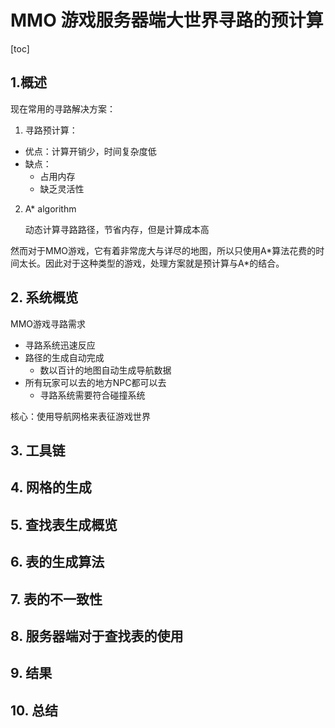 # MMO 游戏服务器端大世界寻路的预计算

[toc]



## 1.概述

现在常用的寻路解决方案：

1. 寻路预计算：

* 优点：计算开销少，时间复杂度低
* 缺点：
  * 占用内存
  * 缺乏灵活性

2. A* algorithm

   动态计算寻路路径，节省内存，但是计算成本高



然而对于MMO游戏，它有着非常庞大与详尽的地图，所以只使用A*算法花费的时间太长。因此对于这种类型的游戏，处理方案就是预计算与A\*的结合。



## 2. 系统概览

MMO游戏寻路需求

* 寻路系统迅速反应
* 路径的生成自动完成
  * 数以百计的地图自动生成导航数据
* 所有玩家可以去的地方NPC都可以去
  * 寻路系统需要符合碰撞系统



核心：使用导航网格来表征游戏世界













## 3. 工具链







## 4. 网格的生成







## 5. 查找表生成概览







## 6. 表的生成算法







## 7. 表的不一致性







## 8. 服务器端对于查找表的使用







## 9. 结果







## 10. 总结